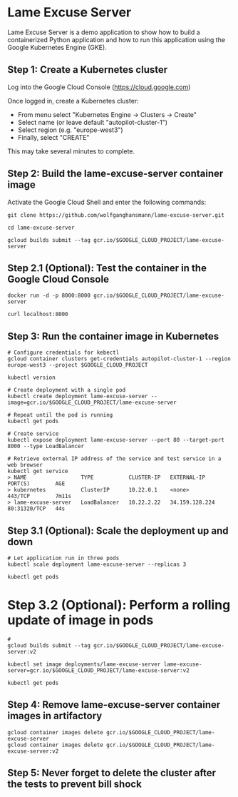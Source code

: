 # Lame Excuse Server

Lame Excuse Server is a demo application to show how to build a containerized Python application and how to run this application using the Google Kubernetes Engine (GKE).

## Step 1: Create a Kubernetes cluster

Log into the Google Cloud Console (https://cloud.google.com)

Once logged in, create a Kubernetes cluster:
- From menu select "Kubernetes Engine -> Clusters -> Create"
- Select name (or leave default "autopilot-cluster-1")
- Select region (e.g. "europe-west3")
- Finally, select "CREATE"

This may take several minutes to complete.

## Step 2: Build the lame-excuse-server container image

Activate the Google Cloud Shell and enter the following commands:

```
git clone https://github.com/wolfganghansmann/lame-excuse-server.git

cd lame-excuse-server

gcloud builds submit --tag gcr.io/$GOOGLE_CLOUD_PROJECT/lame-excuse-server
```

## Step 2.1 (Optional): Test the container in the Google Cloud Console

```
docker run -d -p 8000:8000 gcr.io/$GOOGLE_CLOUD_PROJECT/lame-excuse-server

curl localhost:8000
```

## Step 3: Run the container image in Kubernetes

```
# Configure credentials for kebectl
gcloud container clusters get-credentials autopilot-cluster-1 --region europe-west3 --project $GOOGLE_CLOUD_PROJECT

kubectl version

# Create deployment with a single pod
kubectl create deployment lame-excuse-server --image=gcr.io/$GOOGLE_CLOUD_PROJECT/lame-excuse-server

# Repeat until the pod is running
kubectl get pods

# Create service
kubectl expose deployment lame-excuse-server --port 80 --target-port 8000 --type LoadBalancer

# Retrieve external IP address of the service and test service in a web browser
kubectl get service
> NAME                 TYPE           CLUSTER-IP   EXTERNAL-IP      PORT(S)        AGE
> kubernetes           ClusterIP      10.22.0.1    <none>           443/TCP        7m11s
> lame-excuse-server   LoadBalancer   10.22.2.22   34.159.128.224   80:31320/TCP   44s

```

## Step 3.1 (Optional): Scale the deployment up and down

```
# Let application run in three pods
kubectl scale deployment lame-excuse-server --replicas 3

kubectl get pods
```

# Step 3.2 (Optional): Perform a rolling update of image in pods

```
# 
gcloud builds submit --tag gcr.io/$GOOGLE_CLOUD_PROJECT/lame-excuse-server:v2

kubectl set image deployments/lame-excuse-server lame-excuse-server=gcr.io/$GOOGLE_CLOUD_PROJECT/lame-excuse-server:v2

kubectl get pods
```

## Step 4: Remove lame-excuse-server container images in artifactory 

```
gcloud container images delete gcr.io/$GOOGLE_CLOUD_PROJECT/lame-excuse-server
gcloud container images delete gcr.io/$GOOGLE_CLOUD_PROJECT/lame-excuse-server:v2
```

## Step 5: Never forget to delete the cluster after the tests to prevent bill shock

